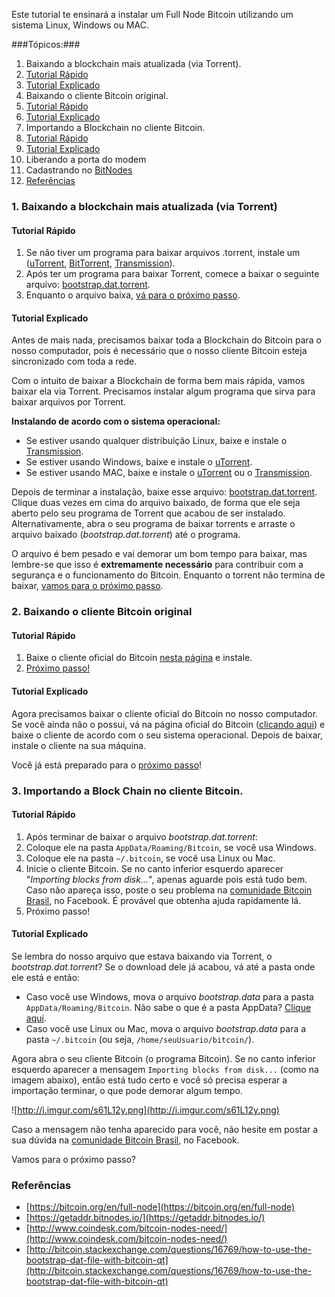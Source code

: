 Este tutorial te ensinará a instalar um Full Node Bitcoin utilizando um sistema Linux, Windows ou MAC. 

###Tópicos:###

1. Baixando a blockchain mais atualizada (via Torrent).
  1. [Tutorial Rápido](#topic1-rapido)
  2. [Tutorial Explicado](#topic1-explicado)
2. Baixando o cliente Bitcoin original.
  1. [Tutorial Rápido](#topic2-rapido)
  2. [Tutorial Explicado](#topic2-explicado)
3. Importando a Blockchain no cliente Bitcoin.
  1. [Tutorial Rápido](#topic3-rapido)
  2. [Tutorial Explicado](#topic3-explicado)
4. Liberando a porta do modem
5. Cadastrando no [BitNodes](https://getaddr.bitnodes.io/)
6. [Referências](#referencias)

### 1. Baixando a blockchain mais atualizada (via Torrent) ###

#### <a name="topic1-rapido"></a> Tutorial Rápido ####
1. Se não tiver um programa para baixar arquivos .torrent, instale um ([uTorrent](http://www.utorrent.com/), [BitTorrent](http://www.bittorrent.com/), [Transmission](http://www.transmissionbt.com/download/)).
2. Após ter um programa para baixar Torrent, comece a baixar o seguinte arquivo: [bootstrap.dat.torrent](https://bitcoin.org/bin/blockchain/bootstrap.dat.torrent).
3. Enquanto o arquivo baixa, [vá para o próximo passo](#topic2-rapido).

#### <a name="topic1-explicado"></a> Tutorial Explicado ####
Antes de mais nada, precisamos baixar toda a Blockchain do Bitcoin para o nosso computador, pois é necessário que o nosso cliente Bitcoin esteja sincronizado com toda a rede.  

Com o intuito de baixar a Blockchain de forma bem mais rápida, vamos baixar ela via Torrent. Precisamos instalar algum programa que sirva para baixar arquivos por Torrent. 

**Instalando de acordo com o sistema operacional:**
- Se estiver usando qualquer distribuição Linux, baixe e instale o [Transmission](http://www.transmissionbt.com/download/).
- Se estiver usando Windows, baixe e instale o [uTorrent](http://www.utorrent.com/).
- Se estiver usando MAC, baixe e instale o [uTorrent](http://www.utorrent.com/) ou o [Transmission](http://www.transmissionbt.com/download/).

Depois de terminar a instalação, baixe esse arquivo: [bootstrap.dat.torrent](https://bitcoin.org/bin/blockchain/bootstrap.dat.torrent). Clique duas vezes em cima do arquivo baixado, de forma que ele seja aberto pelo seu programa de Torrent que acabou de ser instalado. Alternativamente, abra o seu programa de baixar torrents e arraste o arquivo baixado (*bootstrap.dat.torrent*) até o programa.

O arquivo é bem pesado e vai demorar um bom tempo para baixar, mas lembre-se que isso é **extremamente necessário** para contribuir com a segurança e o funcionamento do Bitcoin. Enquanto o torrent não termina de baixar, [vamos para o próximo passo](#topic2-explicado).

### 2. Baixando o cliente Bitcoin original ###

#### <a name="topic2-rapido"></a> Tutorial Rápido ####
1. Baixe o cliente oficial do Bitcoin [nesta página](https://bitcoin.org/pt_BR/download) e instale.
2. [Próximo passo!](#topic3-rapido)

#### <a name="topic2-explicado"></a> Tutorial Explicado ####

Agora precisamos baixar o cliente oficial do Bitcoin no nosso computador. Se você ainda não o possui, vá na página oficial do Bitcoin ([clicando aqui](https://bitcoin.org/pt_BR/download)) e baixe o cliente de acordo com o seu sistema operacional. Depois de baixar, instale o cliente na sua máquina.

Você já está preparado para o [próximo passo](#topic3-explicado)!

### 3. Importando a Block Chain no cliente Bitcoin. ###

#### <a name="topic3-rapido"></a> Tutorial Rápido ####
1. Após terminar de baixar o arquivo *bootstrap.dat.torrent*:
  1. Coloque ele na pasta `AppData/Roaming/Bitcoin`, se você usa Windows.
  2. Coloque ele na pasta `~/.bitcoin`, se você usa Linux ou Mac.
2. Inicie o cliente Bitcoin. Se no canto inferior esquerdo aparecer "*Importing blocks from disk...*", apenas aguarde pois está tudo bem. Caso não apareça isso, poste o seu problema na [comunidade Bitcoin Brasil](https://www.facebook.com/groups/btcbr/), no Facebook. É provável que obtenha ajuda rapidamente lá.
3. Próximo passo!

#### <a name="topic3-explicado"></a> Tutorial Explicado ####

Se lembra do nosso arquivo que estava baixando via Torrent, o *bootstrap.dat.torrent*? Se o download dele já acabou, vá até a pasta onde ele está e então: 
- Caso você use Windows, mova o arquivo *bootstrap.data* para a pasta `AppData/Roaming/Bitcoin`. Não sabe o que é a pasta AppData? [Clique aqui](http://konectando-se.blogspot.com/2013/05/acessar-pasta-appdata-windows-7.html).
- Caso você use Linux ou Mac, mova o arquivo *bootstrap.data* para a pasta `~/.bitcoin` (ou seja, `/home/seuUsuario/bitcoin/`). 

Agora abra o seu cliente Bitcoin (o programa Bitcoin). Se no canto inferior esquerdo aparecer a mensagem `Importing blocks from disk...` (como na imagem abaixo), então está tudo certo e você só precisa esperar a importação terminar, o que pode demorar algum tempo.

![http://i.imgur.com/s61L12y.png](http://i.imgur.com/s61L12y.png)

Caso a mensagem não tenha aparecido para você, não hesite em postar a sua dúvida na [comunidade Bitcoin Brasil](https://www.facebook.com/groups/btcbr/), no Facebook.

Vamos para o próximo passo?

### <a name="referencias"></a> Referências ###
- [https://bitcoin.org/en/full-node](https://bitcoin.org/en/full-node)
- [https://getaddr.bitnodes.io/](https://getaddr.bitnodes.io/)
- [http://www.coindesk.com/bitcoin-nodes-need/](http://www.coindesk.com/bitcoin-nodes-need/)
- [http://bitcoin.stackexchange.com/questions/16769/how-to-use-the-bootstrap-dat-file-with-bitcoin-qt](http://bitcoin.stackexchange.com/questions/16769/how-to-use-the-bootstrap-dat-file-with-bitcoin-qt)

